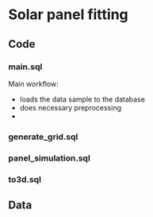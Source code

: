 # Solar panel fitting

## Code
### main.sql
Main workflow:
- loads the data sample to the database
- does necessary preprocessing
- 

### generate_grid.sql

### panel_simulation.sql

### to3d.sql


## Data